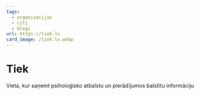 ```yaml
---
tags:
  - organizacijas
  - citi
  - blogi
url: https://tiek.lv
card_image: /tiek.lv.webp
---
```


# Tiek

Vieta, kur saņemt psiholoģisko atbalstu un pierādījumos balstītu informāciju

